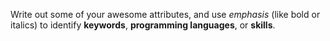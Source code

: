 Write out some of your awesome attributes, and use _emphasis_ (like bold or italics) to identify **keywords**, **programming languages**, or **skills**. 
